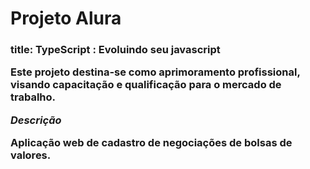 <h1>Projeto Alura</h1>
<h3>title: TypeScript : Evoluindo seu javascript
<section>
    <p>
        Este projeto destina-se como aprimoramento profissional, visando capacitação e qualificação para o mercado de trabalho.
    </p>
</section>
<section>
    <em>Descrição</em>
    <p>
        Aplicação web de cadastro de negociações de bolsas de valores.
    </p>
</section>